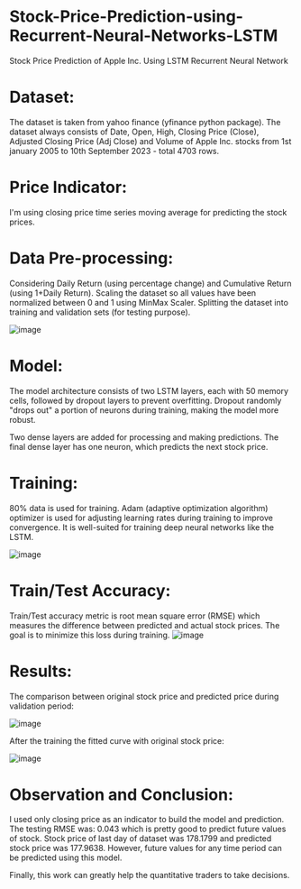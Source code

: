 # Stock-Price-Prediction-using-Recurrent-Neural-Networks-LSTM

Stock Price Prediction of Apple Inc. Using LSTM Recurrent Neural Network

# Dataset:
The dataset is taken from yahoo finance (yfinance python package). The dataset always consists of Date, Open, High, Closing Price (Close), Adjusted Closing Price (Adj Close) and Volume of Apple Inc. stocks from 1st january 2005 to 10th September 2023 - total 4703 rows.

# Price Indicator:
I'm using closing price time series moving average for predicting the stock prices.

# Data Pre-processing:
Considering Daily Return (using percentage change) and Cumulative Return (using 1+Daily Return). Scaling the dataset so all values have been normalized between 0 and 1 using MinMax Scaler. Splitting the dataset into training and validation sets (for testing purpose).

![image](https://github.com/AbhiN20/Stock-Price-Prediction-using-Recurrent-Neural-Networks-LSTM/assets/122420588/9d5c8f2c-1eff-4ea7-95e9-1fbf501fcb2d)

# Model:
The model architecture consists of two LSTM layers, each with 50 memory cells, followed by dropout layers to prevent overfitting. Dropout randomly "drops out" a portion of neurons during training, making the model more robust.

Two dense layers are added for processing and making predictions. The final dense layer has one neuron, which predicts the next stock price.


# Training:
80% data is used for training. Adam (adaptive optimization algorithm) optimizer is used for adjusting learning rates during training to improve convergence. It is well-suited for training deep neural networks like the LSTM.

![image](https://github.com/AbhiN20/Stock-Price-Prediction-using-Recurrent-Neural-Networks-LSTM/assets/122420588/b14b1cdf-2aea-4ef0-98ee-9583e7372519)


# Train/Test Accuracy:
Train/Test accuracy metric is root mean square error (RMSE) which measures the difference between predicted and actual stock prices. The goal is to minimize this loss during training.
![image](https://github.com/AbhiN20/Stock-Price-Prediction-using-Recurrent-Neural-Networks-LSTM/assets/122420588/af6da682-aefc-44d2-8e4b-20236656ee8f)

# Results:
The comparison between original stock price and predicted price during validation period:

![image](https://github.com/AbhiN20/Stock-Price-Prediction-using-Recurrent-Neural-Networks-LSTM/assets/122420588/962690c0-c8eb-4c6d-b0ee-f375f730beb4)


After the training the fitted curve with original stock price:

![image](https://github.com/AbhiN20/Stock-Price-Prediction-using-Recurrent-Neural-Networks-LSTM/assets/122420588/82a561d1-3e39-4023-bcad-e85bb964c856)


# Observation and Conclusion:
I used only closing price as an indicator to build the model and prediction. The testing RMSE was: 0.043 which is pretty good to predict future values of stock. Stock price of last day of dataset was 178.1799 and predicted stock price was 177.9638. However, future values for any time period can be predicted using this model.

Finally, this work can greatly help the quantitative traders to take decisions.

